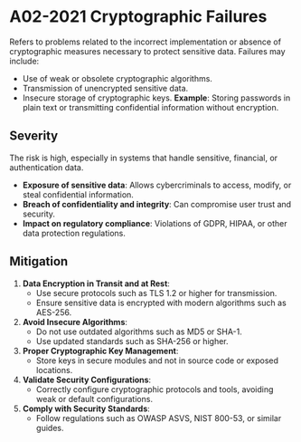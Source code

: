 # A02-2021 Cryptographic Failures

Refers to problems related to the incorrect implementation or absence of cryptographic measures necessary to protect sensitive data. Failures may include:
- Use of weak or obsolete cryptographic algorithms.
- Transmission of unencrypted sensitive data.
- Insecure storage of cryptographic keys.
**Example**: Storing passwords in plain text or transmitting confidential information without encryption.

## Severity
The risk is high, especially in systems that handle sensitive, financial, or authentication data.
- **Exposure of sensitive data**: Allows cybercriminals to access, modify, or steal confidential information.
- **Breach of confidentiality and integrity**: Can compromise user trust and security.
- **Impact on regulatory compliance**: Violations of GDPR, HIPAA, or other data protection regulations.

## Mitigation
1. **Data Encryption in Transit and at Rest**:
    - Use secure protocols such as TLS 1.2 or higher for transmission.
    - Ensure sensitive data is encrypted with modern algorithms such as AES-256.
2. **Avoid Insecure Algorithms**:
    - Do not use outdated algorithms such as MD5 or SHA-1.
    - Use updated standards such as SHA-256 or higher.
3. **Proper Cryptographic Key Management**:
    - Store keys in secure modules and not in source code or exposed locations.
4. **Validate Security Configurations**:
    - Correctly configure cryptographic protocols and tools, avoiding weak or default configurations.
5. **Comply with Security Standards**:
    - Follow regulations such as OWASP ASVS, NIST 800-53, or similar guides.
